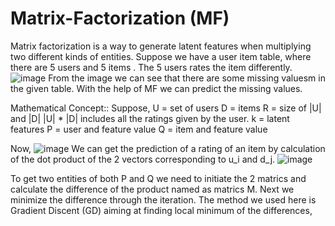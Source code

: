 # Matrix-Factorization (MF)
Matrix factorization is a way to generate latent features when multiplying two different kinds of entities.
Suppose we have a user item table, where there are 5 users and 5 items . The 5 users rates the item differently.
![image](https://user-images.githubusercontent.com/45823099/125603428-1f80bfbc-346b-4cad-88f7-ca8c4ec28398.png)
From the image we can see that there are some missing valuesm in the given table. With the help of MF we can predict the missing values.

Mathematical Concept::
Suppose, U = set of users
D = items
R = size of |U| and |D|
|U| * |D| includes all the ratings given by the user.
k = latent features
P = user and feature value
Q = item and feature value

Now,
![image](https://user-images.githubusercontent.com/45823099/125604892-8a2f319a-7a36-4cfb-9f7a-6f319e2ec44d.png)
We can get the prediction of a rating of an item by calculation of the dot product of the 2 vectors corresponding to u_i and d_j.
![image](https://user-images.githubusercontent.com/45823099/125607346-8ef1a792-1e97-4191-9b37-b5628143f548.png)

To get two entities of both P and Q we need to initiate the 2 matrics and calculate the difference of the product named as matrics M. Next we minimize the difference through the iteration. The method we used here is Gradient Discent (GD) aiming at finding local minimum of the differences,
